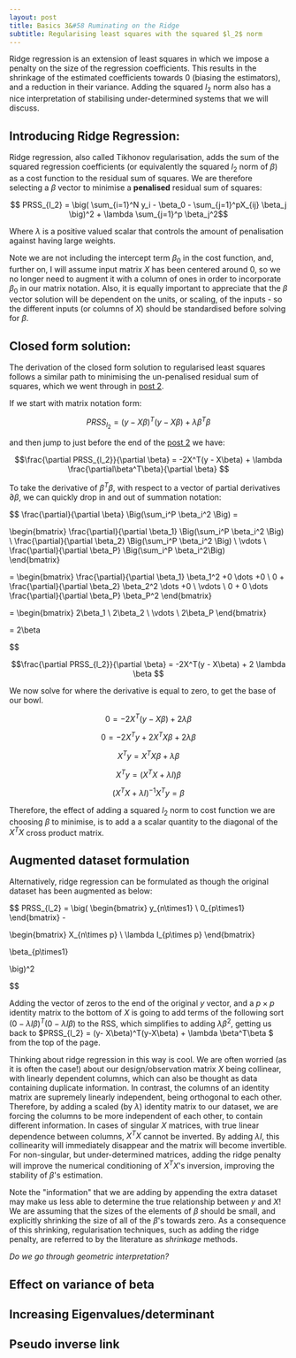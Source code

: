 ```yaml
---
layout: post
title: Basics 3&#58 Ruminating on the Ridge
subtitle: Regularising least squares with the squared $l_2$ norm
---
```


Ridge regression is an extension of least squares in which we impose a penalty on the size of the regression coefficients.
This results in the shrinkage of the estimated coefficients towards 0 (biasing the estimators), and a reduction in their variance. Adding the squared $l_2$ norm
also has a nice interpretation of stabilising under-determined systems that we will discuss.

## Introducing Ridge Regression:
Ridge regression, also called Tikhonov regularisation, adds the sum of the squared regression coefficients (or equivalently the squared $l_2$ norm of $\beta$) as a cost function to the residual sum of squares.
 We are therefore selecting a $\beta$ vector to minimise a **penalised** residual sum of squares:

$$ PRSS_{l_2} =  \big( \sum_{i=1}^N y_i - \beta_0 - \sum_{j=1}^pX_{ij} \beta_j \big)^2 + \lambda \sum_{j=1}^p \beta_j^2$$

Where $\lambda$ is a positive valued scalar that controls the amount of penalisation against having large weights. 

Note we are not including the intercept term $\beta_0$ in the cost function, and, further on, I will assume input matrix $X$ has been centered around
0, so we no longer need to augment it with a column of ones in order to incorporate $\beta_0$ in our matrix notation. Also, it is equally important to appreciate
 that the $\beta$ vector solution will be dependent on the units, or scaling, of the inputs - so the different inputs (or columns of $X$) should be standardised  before solving for $\beta$.

## Closed form solution:
The derivation of the closed form solution to regularised least squares follows a similar path to minimising the un-penalised residual sum of squares, which we went through
in [post 2](../2017-02-07-least-squares-for-dummies).

If we start with matrix notation form:

$$ PRSS_{l_2} = (y- X\beta)^T(y-X\beta) + \lambda \beta^T\beta $$

and then jump to just before the end of the [post 2](..\2017-02-08-least-squares-for-dummies) we have:

$$\frac{\partial PRSS_{l_2}}{\partial \beta} = -2X^T(y - X\beta) + \lambda \frac{\partial\beta^T\beta}{\partial \beta} $$

To take the derivative of $\beta^T\beta$, with respect to a vector of partial derivatives $\partial\beta$, we can quickly drop in and out of summation notation:

$$
\frac{\partial}{\partial \beta} \Big(\sum_i^P \beta_i^2 \Big) = 

\begin{bmatrix}
 \frac{\partial}{\partial \beta_1} \Big(\sum_i^P \beta_i^2 \Big)  \\
 \frac{\partial}{\partial \beta_2} \Big(\sum_i^P \beta_i^2 \Big)   \\
  \vdots \\
  \frac{\partial}{\partial \beta_P} \Big(\sum_i^P \beta_i^2\Big)  
\end{bmatrix}

= \begin{bmatrix}
 \frac{\partial}{\partial \beta_1} \beta_1^2 +0 \dots +0   \\
 0 + \frac{\partial}{\partial \beta_2} \beta_2^2  \dots +0    \\
  \vdots \\
 0 + 0 \dots  \frac{\partial}{\partial \beta_P} \beta_P^2
\end{bmatrix}

= \begin{bmatrix}
  2\beta_1 \\
  2\beta_2 \\
  \vdots \\
  2\beta_P
    \end{bmatrix}

= 2\beta
    
$$

$$\frac{\partial PRSS_{l_2}}{\partial \beta} = -2X^T(y - X\beta) + 2 \lambda \beta $$

We now solve for where the derivative is equal to zero, to get the base of our bowl.

$$ 0 = -2X^T(y - X\beta) + 2 \lambda \beta $$

$$ 0 = -2X^Ty + 2X^TX\beta + 2\lambda \beta $$

$$ X^Ty = X^TX\beta + \lambda \beta $$

$$ X^Ty = (X^TX + \lambda I )\beta $$

$$ (X^TX + \lambda I )^{-1}X^Ty = \beta $$

Therefore, the effect of adding a squared $l_2$ norm to cost function we are choosing $\beta$ to minimise, is to add a a scalar
quantity to the diagonal of the $X^TX$ cross product matrix. 

## Augmented dataset formulation
Alternatively, ridge regression can be formulated as though the original dataset has been augmented as below:
 
$$
PRSS_{l_2} = \big(
  \begin{bmatrix}
  y_{n\times1} \\
  0_{p\times1}
    \end{bmatrix} -
   
   \begin{bmatrix}
   X_{n\times p} \\
   \lambda I_{p\times p} 
   \end{bmatrix}
   
   \beta_{p\times1}
   
   \big)^2
    
$$

Adding the vector of zeros to the end of the original $y$ vector, and a $p\times p$ identity matrix to the bottom of $X$ is 
 going to add terms of the following sort $(0-\lambda I\beta)^T(0-\lambda I\beta)$ to the RSS, which simplifies to adding $\lambda\beta^2$,
  getting us back to $PRSS_{l_2} = (y- X\beta)^T(y-X\beta) + \lambda \beta^T\beta $ from the top of the page.
  
Thinking about ridge regression in this way is cool. We are often worried (as it is often the case!) about our design/observation matrix $X$ being 
collinear, with linearly dependent columns, which can also be thought as data containing duplicate information. In contrast, the columns
of an identity matrix are supremely linearly independent, being orthogonal to each other. Therefore, by adding a scaled (by $\lambda$)
identity matrix to our dataset, we are forcing the columns to be more independent of each other, to contain different information. In cases of singular
$X$ matrices, with true linear dependence between columns, $X^TX$ cannot be inverted. By adding $\lambda I$, this collinearity will immediately disappear and the matrix will become invertible. 
For non-singular, but under-determined matrices, adding the ridge penalty will improve the numerical conditioning of $X^TX$'s inversion, improving the stability of $\beta$'s estimation.

Note the "information" that we are adding by appending the extra dataset may make us
less able to determine the true relationship between $y$ and $X$! We are assuming that the sizes of the elements of
 $\beta$ should be small, and explicitly shrinking the size of all of the $\beta$'s towards zero. As a consequence of
 this shrinking, regularisation techniques, such as adding the ridge penalty, are referred to by the literature as 
 *shrinkage* methods.
  
*Do we go through geometric interpretation?*

## Effect on variance of beta

## Increasing Eigenvalues/determinant

## Pseudo inverse link